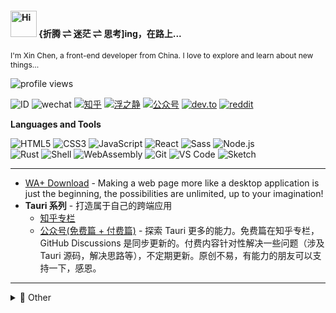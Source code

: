 <h4>
  <img src="https://emojis.slackmojis.com/emojis/images/1588866973/8934/hellokittydance.gif?1588866973" alt="Hi" width="42" />
  {折腾 ⇌ 迷茫 ⇌ 思考]ing，在路上...
</h4>

<!-- > 𝘓𝘪𝘧𝘦’𝘴 𝘢𝘵𝘵𝘪𝘵𝘶𝘥𝘦 𝘵𝘰 𝘺𝘰𝘶 𝘥𝘦𝘱𝘦𝘯𝘥𝘴 𝘰𝘯 𝘺𝘰𝘶𝘳 𝘢𝘵𝘵𝘪𝘵𝘶𝘥𝘦 𝘵𝘰 𝘪𝘵. -->

<p style="font-size: 12px">I'm Xin Chen, a front-end developer from China. I love to explore and learn about new things...</p>

![profile views](https://komarev.com/ghpvc/?username=lencx&style=plastic)

![ID](https://img.shields.io/badge/🆔-lencx-%23323031?style=flat&labelColor=323031)
![wechat](https://img.shields.io/badge/-o--IIII--o-%23323031?style=flat&logo=wechat)
[![知乎](https://img.shields.io/badge/-lencx-%23323031?style=flat&logo=zhihu)](https://www.zhihu.com/people/lencx_)
[![浮之静](https://img.shields.io/badge/-Join「浮之静」-%23323031?style=flat&logo=discord)](https://discord.gg/WNGjFXB)
[![公众号](https://img.shields.io/badge/公众号-浮之静-%23323031?style=flat&labelColor=323031)](https://mp.weixin.qq.com/s/K9UtoDSL2mMh_hWm-xPPtg)
[![dev.to](https://img.shields.io/badge/-lencx-%23323031?style=flat&logo=dev.to)](https://dev.to/lencx)
[![reddit](https://img.shields.io/badge/-lencx-%23323031?style=flat&logo=reddit)](https://www.reddit.com/user/lencx)

**Languages and Tools**

![HTML5](https://img.shields.io/badge/-HTML5-%23E34C26?style=flat&logo=html5&logoColor=ffffff)
![CSS3](https://img.shields.io/badge/-CSS3-%23197CBE?style=flat&logo=css3)
![JavaScript](https://img.shields.io/badge/-JavaScript-%23F7DF1C?style=flat&logo=javascript&logoColor=000000&labelColor=%23ECD83E&color=%23ECD83E)
![React](https://img.shields.io/badge/-React-%2320232A?logoColor=61DAFB&style=flat&logo=react)
![Sass](https://img.shields.io/badge/-Sass-%23CB6498?style=flat&logo=sass&logoColor=ffffff)
![Node.js](https://img.shields.io/badge/-Node.js-%23579050?style=flat&logo=node.js&logoColor=ffffff)\
![Rust](https://img.shields.io/badge/-Rust-%23DEA584?style=flat&logo=rust&logoColor=000000)
![Shell](https://img.shields.io/badge/-Shell-%2389E051?style=flat&logo=powershell&logoColor=ffffff)
![WebAssembly](https://img.shields.io/badge/-WebAssembly-654FF0?style=flat&logo=webassembly&logoColor=ffffff)
![Git](https://img.shields.io/badge/-Git-%23ED5A47?style=flat&logo=git&logoColor=%23ffffff)
![VS Code](https://img.shields.io/badge/-VSCode-%230066B8?style=flat&logo=visual-studio-code)
![Sketch](https://img.shields.io/badge/-Sketch-%23FDAD00?style=flat&logo=sketch&logoColor=ffffff)

---

- [WA+ Download](https://github.com/lencx/WA/releases) - Making a web page more like a desktop application is just the beginning, the possibilities are unlimited, up to your imagination!
- **Tauri 系列** - 打造属于自己的跨端应用
  - [知乎专栏](https://www.zhihu.com/column/c_1519079232848785408)
  - [公众号(免费篇 + 付费篇)](https://mp.weixin.qq.com/mp/appmsgalbum?__biz=MzIzNjE2NTI3NQ==&action=getalbum&album_id=2593843659863752704) - 探索 Tauri 更多的能力。免费篇在知乎专栏，GitHub Discussions 是同步更新的。付费内容针对性解决一些问题（涉及 Tauri 源码，解决思路等），不定期更新。原创不易，有能力的朋友可以支持一下，感恩。

---

<details>

<summary>💖 Other</summary>

**Archive**

- [2021](https://github.com/stars/lencx/lists/2021)

**Blog Posts**

<!-- BLOG-POST-LIST:START -->
- [开发利器之命令行](https://github.com/lencx/z/discussions/85)
- [微信杂谈 - 技术社交很重要](https://github.com/lencx/z/discussions/84)
- [Awesome Vue](https://github.com/lencx/z/discussions/67)
- [微信杂谈 - 代码优化](https://github.com/lencx/z/discussions/83)
- [微信杂谈 - 解决问题方法论](https://github.com/lencx/z/discussions/79)
<!-- BLOG-POST-LIST:END -->

<img alt="lencx stats" width="360" src="https://lencx-stats.vercel.app/api?username=lencx&show_icons=true&bg_color=320,323031,84a59d&icon_color=b0c4b1&title_color=eec170&text_color=a2a392&include_all_commits=true"><br>
<img alt="lencx's wakatime stats" width="360" src="https://lencx-stats.vercel.app/api/wakatime?username=lencx&layout=compact&bg_color=150,323031,84a59d&title_color=eec170&text_color=a2a392">

<a href="https://github.com/lencx/z/discussions/2"><img alt="浮之静" width="480" src="https://user-images.githubusercontent.com/16164244/119298318-607bbf80-bc8f-11eb-98da-e8277efe3249.png"></a>

</details>
